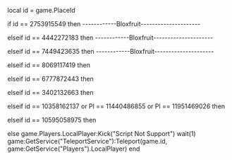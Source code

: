 local id = game.PlaceId

if id == 2753915549 then ------------Bloxfruit---------------------

elseif id == 4442272183 then ------------Bloxfruit---------------------

elseif id == 7449423635 then ------------Bloxfruit---------------------

elseif id == 8069117419 then

elseif id == 6777872443 then

elseif id == 3402132663 then

elseif id == 10358162137 or Pl == 11440486855 or Pl == 11951469026 then

elseif id == 10595058975 then

else
        game.Players.LocalPlayer:Kick("Script Not Support")
        wait(1)
	    game:GetService("TeleportService"):Teleport(game.id, game:GetService("Players").LocalPlayer)
end
